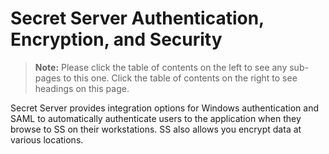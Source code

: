 [title]: # "Authentication"
[tags]: # "Authentication"
[priority]: # "1000"

# Secret Server Authentication, Encryption, and Security

> **Note:** Please click the table of contents on the left to see any sub-pages to this one. Click the table of contents on the right to see headings on this page.

Secret Server provides integration options for Windows authentication and SAML to automatically authenticate users to the application when they browse to SS on their workstations. SS also allows you encrypt data at various locations.
